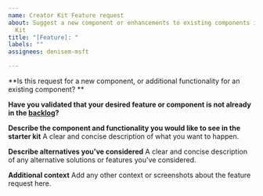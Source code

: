 ```yaml
---
name: Creator Kit Feature request
about: Suggest a new component or enhancements to existing components in the Creator
  Kit
title: "[Feature]: "
labels: ""
assignees: denisem-msft

---
```


**Is this request for a new component, or additional functionality for an existing component? **

**Have you validated that your desired feature or component is not already in the [backlog](https://github.com/microsoft/powercat-creator-kit/issues?q=is%3Aopen+is%3Aissue+label%3Abacklog)?**

**Describe the component and functionality you would like to see in the starter kit**
A clear and concise description of what you want to happen.

**Describe alternatives you've considered**
A clear and concise description of any alternative solutions or features you've considered.

**Additional context**
Add any other context or screenshots about the feature request here.
